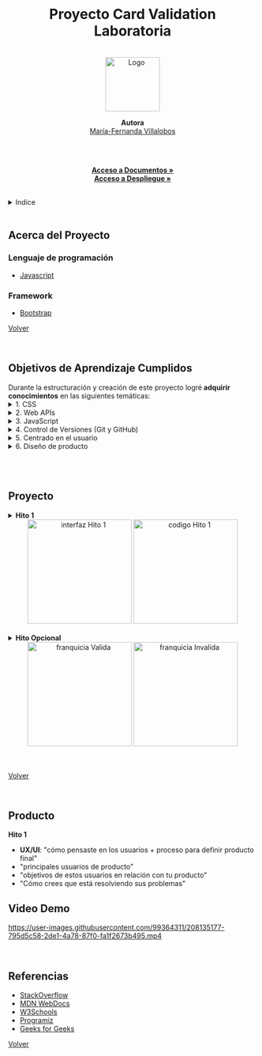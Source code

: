 
<div id="volver"></div>

<br/>
<div align="center">

<h1 align="center"><b>Proyecto Card Validation <br/>
 Laboratoria</b></h1>
 <br/>
  
<img src="https://user-images.githubusercontent.com/99364311/214476067-d093f1d2-8bcd-4e7a-a9b0-30b787203bd3.png" alt="Logo" width="110px" height="110px">

<b>Autora</b>
<br/>
[María-Fernanda Villalobos](https://github.com/MariferVL)

<br/>

  <p align="center">
       </summary>
    <br/>
    <a href="https://github.com/MariferVL/CardValidation-Part2" target="_blank"><strong>Acceso a Documentos »</strong></a>
    <br/>
     <a href="https://marifervl.github.io/CardValidation-Part2/src/" target="_blank"><strong>Acceso a Despliegue »</strong></a>
    <br/>

  </p>
</div>
<br/>

<details>
  <summary>Indice</summary>
  <ol>
    <li>
      <a href="#acerca-del-proyecto">Acerca del Proyecto</a>
      <ul>
        <li><a href="#lenguaje-de-programación">Lenguaje de programación </a></li>
      </ul>
    </li>
    <li><a href="#objetivos-de-aprendizaje-cumplidos">Objetivos de Aprendizaje Cumplidos</a></li>
    <li><a href="#producto">Producto</a></li>
    <li><a href="#video-demo">Video Demo</a></li>
    <li><a href="#referencias">Referencias</a></li>
  </ol>
</details>
 <br/>

## Acerca del Proyecto

<summary> 


</summary>

### Lenguaje de programación

- [Javascript](https://www.javascript.com/)

### Framework

- [Bootstrap](https://getbootstrap.com/)

<p align="left"><a href="#volver">Volver</a></p>
 <br/>

## Objetivos de Aprendizaje Cumplidos

  <summary>Durante la estructuración y creación de este proyecto logré<b> adquirir conocimientos</b>  en las siguientes temáticas:</summary>
    <details>
     <summary>1. CSS</summary>
      <ul>
        <li>
        - [x] Uso de selectores de CSS
        </li>
        <li>
        - [x] Modelo de caja (box model): borde, margen, padding
        </li>
      </ul>
    </details>

   <details>
     <summary>2. Web APIs</summary>
     <ul>
      <li>
        - [x] Uso de selectores del DOM
      </li>
      <li>
        - [x] Manejo de eventos del DOM (listeners, propagación, delegación)
      </li>
      <li>
        - [x] Manipulación dinámica del DOM
      </li>
    </ul>
  </details>

  <details>
     <summary>3. JavaScript</summary>
      <ul>
        <li>
          - [x] Tipos de datos primitivos
          - [x] Strings (cadenas de caracteres)
          - [x] Variables (declaración, asignación, ámbito)
          - [x] Uso de condicionales (if-else, switch, operador ternario, lógica booleana)
          - [x] Uso de bucles/ciclos (while, for, for..of)
          - [x] Funciones (params, args, return)
          - [x] Pruebas unitarias (unit tests)
          - [x] Módulos de ECMAScript (ES Modules)
          - [x] Uso de linter (ESLINT)
          - [x] Uso de identificadores descriptivos (Nomenclatura y Semántica)
          </li>
      </ul>
  </details>

  <details>
     <summary>4. Control de Versiones (Git y GitHub)</summary>
      <ul>
        <li>
          - [x] Git: Instalación y configuración
          - [x] Git: Control de versiones con git (init, clone, add, commit, status, push, pull, remote)
          - [x] GitHub: Creación de cuenta y repos, configuración de llaves SSH
          - [x] GitHub: Despliegue con GitHub Pages
        </li>
      </ul> 
  </details>

  <details>
     <summary>5. Centrado en el usuario</summary>
      <ul>
        <li>
            - [x] Diseñar y desarrollar un producto o servicio poniendo a las usuarias en el centro
        </li>
      </ul> 
  </details>

  <details>
     <summary>6. Diseño de producto</summary>
      <ul>
        <li>
          - [x] Crear prototipos de alta fidelidad que incluyan interacciones
          - [x] Seguir los principios básicos de diseño visual
        </li>
      </ul>  
  </details>
  
  <br/>
  <br/>
  <br/>

## Proyecto

<details>
  <summary><b>Hito 1</b></summary>
  <ul>
    <li>Permitir <b>insertar</b> el <b>número de la tarjeta</b> que se quiere validar en un campo de texto vacío.</li>
    <li><b>Evitar</b> que puedan escribir caracteres que <b>no sean numéricos</b> (dígitos 0-9).  </li>
    <li><b>Impedir</b> que se intente validar si es que el <b>campo está vacío</b>.  </li>
    <li><b>Comunicar</b> a la usuaria si se trata una <b>taerjeta válida o no</b>.</li>
    <li> <b>Ocultar</b> todos los <b>dígitos</b> del número de tarjeta con <b>exepción</b> de los últimos 4 caracteres. </li>
    <li><b>Pruebas unitarias</b> de los métodos de `validator` (`isValid` y `maskify`).</li>
    <li>Código de proyecto <b>subido</b> a repo en GitHub e interfaz <b>"desplegada"</b>.</li>  
    <li>Un <b>README</b> con definición del producto.</li>
  </ul>
</details>

<div align="center">
  <img height="211" alt="interfaz Hito 1" src="https://user-images.githubusercontent.com/99364311/214477747-4e1e2121-456b-4045-bb35-4d5107551960.png">
  <img height="211" alt="codigo Hito 1" src="https://user-images.githubusercontent.com/99364311/214477690-384f6b63-6f69-4d48-8d25-923a43f64c4f.png">

</div>

<br/>

<details>
  <summary><b>Hito Opcional</b></summary>
  <ul>
    <li>Mostrar la <b>franquicia</b> de tarjeta.</li>
  </ul>
</details>

<div align="center">
  <img height="211" alt="franquicia Valida" src="https://user-images.githubusercontent.com/99364311/214482214-80acb138-0769-407b-8b63-8ec6febf00ec.png">
  <img height="211" alt="franquicia Invalida" src="https://user-images.githubusercontent.com/99364311/214482369-76ce82ac-c1f1-4172-b89c-5a39a697c22c.png">

</div>
<br/>
<br/>
<p align="left"><a href="#volver">Volver</a></p>
<br/>


## Producto
  <summary><b>Hito 1</b></summary>
  <ul>
    <li><b>UX/UI</b>:  "cómo pensaste en los usuarios + proceso para definir producto final" </li>
    <li><b></b> "principales usuarios de producto"</li>
    <li><b></b>  "objetivos de estos usuarios en relación con tu producto"</li>
    <li><b></b> "Cómo crees que está resolviendo sus problemas"</li>
  </ul>

## Video Demo

https://user-images.githubusercontent.com/99364311/208135177-795d5c58-2de1-4a78-87f0-fa1f2673b495.mp4

<br/>

## Referencias

- [StackOverflow](https://stackoverflow.com/)
- [MDN WebDocs](https://developer.mozilla.org/en-US/)
- [W3Schools](https://www.w3schools.com/)
- [Programiz](https://www.programiz.com/)
- [Geeks for Geeks](https://www.geeksforgeeks.org/)



<p align="left"><a href="#volver">Volver</a></p>

